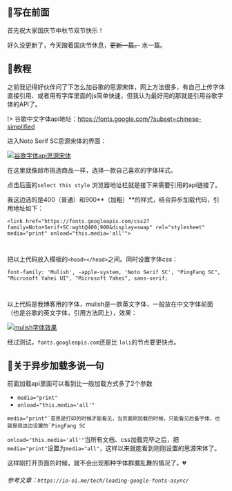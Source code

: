 ## 🎈写在前面

首先祝大家国庆节中秋节双节快乐！

好久没更新了，今天蹭着国庆节休息，~~更新一篇。~~ 水一篇。

## 🎏教程

之前我记得好伙伴问了下怎么加谷歌的思源宋体，网上方法很多，有自己上传字体直接引用、或者用有字库里面的js简单快速，但我认为最好用的那就是引用谷歌字体的API了。

!> 谷歌中文字体api地址：https://fonts.google.com/?subset=chinese-simplified

进入Noto Serif SC思源宋体的界面：

[![谷歌字体api思源宋体](https://picup.heson10.com/img/upyun/image-20201001225452635.png)](https://picup.heson10.com/img/upyun/image-20201001225452635.png)

在这里就像超市挑选商品一样，选择一款自己喜欢的字体样式。

点击后面的`select this style` 浏览器地址栏就是接下来需要引用的api链接了。

我这边选的是400（普通）和900**（加粗）**的样式，结合异步加载代码，引用地址如下：

```
<link href="https://fonts.googleapis.com/css2?family=Noto+Serif+SC:wght@400;900&display=swap" rel="stylesheet" media="print" onload="this.media='all'">

 
```

把以上代码放入模板的`<head></head>`之间。同时设置字体css：

```
font-family: 'Mulish', -apple-system, 'Noto Serif SC', "PingFang SC", "Microsoft Yahei UI", "Microsoft Yahei", sans-serif;

 
```

以上代码是我博客用的字体，mulish是一款英文字体，一般放在中文字体前面（也是谷歌的英文字体，引用方法同上），效果：

[![mulish字体效果](https://picup.heson10.com/img/upyun/image-20201001230423198.png)](https://picup.heson10.com/img/upyun/image-20201001230423198.png)

经过测试，`fonts.googleapis.com`还是比 `loli`的节点要更快点。

## 🎀关于异步加载多说一句

前面加载api里面可以看到比一般加载方式多了2个参数

- `media="print"`
- `onload="this.media='all'"`

```
media="print"`意思是打印的时候才能看见，当页面刚加载的时候，只能看见后备字体，也就是我这边设置的`PingFang SC
```

`onload="this.media='all'"`当所有文档、css加载完毕之后，把`media="print"`设置为`media="all"`，这样以来就能看到刚刚设置的思源宋体了。

这样刚打开页面的时候，就不会出现那种字体群魔乱舞的情况了。💔

###### 参考文章：`https://io-oi.me/tech/loading-google-fonts-async/`